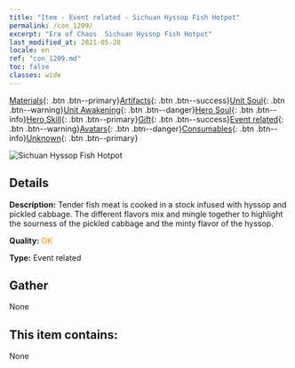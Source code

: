 ```yaml
---
title: "Item - Event related - Sichuan Hyssop Fish Hotpot"
permalink: /con_1209/
excerpt: "Era of Chaos  Sichuan Hyssop Fish Hotpot"
last_modified_at: 2021-05-28
locale: en
ref: "con_1209.md"
toc: false
classes: wide
---
```

 [Materials](/Items/){: .btn .btn--primary}[Artifacts](/Items/Artifacts/){: .btn .btn--success}[Unit Soul](/Items/UnitSoul/){: .btn .btn--warning}[Unit Awakening](/Items/UnitAwakening/){: .btn .btn--danger}[Hero Soul](/Items/HeroSoul/){: .btn .btn--info}[Hero Skill](/Items/HeroSkill/){: .btn .btn--primary}[Gift](/Items/Gift/){: .btn .btn--success}[Event related](/Items/Events/){: .btn .btn--warning}[Avatars](/Items/Avatars/){: .btn .btn--danger}[Consumables](/Items/Consumables/){: .btn .btn--info}[Unknown](/Items/Unknown/){: .btn .btn--primary}

 ![Sichuan Hyssop Fish Hotpot](/images/t/i_81521331.png)

## Details
 **Description:** Tender fish meat is cooked in a stock infused with hyssop and pickled cabbage. The different flavors mix and mingle together to highlight the sourness of the pickled cabbage and the minty flavor of the hyssop.

 **Quality:** <span style="color: #FF8C00">OK</span>

 **Type:** Event related

## Gather

  None

## This item contains:

  None

